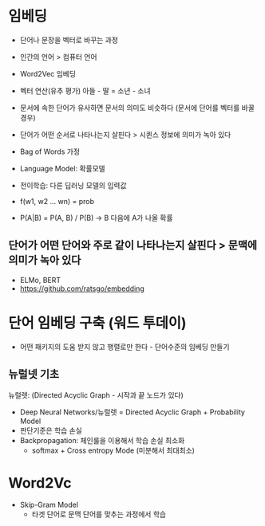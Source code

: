 # 임베딩

* 단어나 문장을 벡터로 바꾸는 과정
* 인간의 언어 > 컴퓨터 언어
* Word2Vec 임베딩

* 벡터 연산(유추 평가) 아들 - 딸 = 소년 - 소녀
* 문서에 속한 단어가 유사하면 문서의 의미도 비슷하다 (문서에 단어를 벡터를 바꿀 경우)
* 단어가 어떤 순서로 나타나는지 살핀다 > 시퀸스 정보에 의미가 녹아 있다
* Bag of Words 가정
* Language Model: 확률모델
* 전이학습: 다른 딥러닝 모델의 입력값
* f(w1, w2 ... wn) = prob
* P(A|B) = P(A, B) / P(B) -> B 다음에 A가 나올 확률


## 단어가 어떤 단어와 주로 같이 나타나는지 살핀다 > 문맥에 의미가 녹아 있다
* ELMo, BERT
* https://github.com/ratsgo/embedding

# 단어 임베딩 구축 (워드 투데이)
* 어떤 패키지의 도움 받지 않고 행렬로만 한다 - 단어수준의 임베딩 만들기

## 뉴럴넷 기초
뉴럴렛: (Directed Acyclic Graph - 시작과 끝 노드가 있다)
* Deep Neural Networks/뉴럴렛 = Directed Acyclic Graph + Probability Model
* 판단기준은 학습 손실
* Backpropagation: 체인룰을 이용해서 학습 손실 최소화  
    * softmax + Cross entropy Mode (미분해서 최대최소)

# Word2Vc
* Skip-Gram Model
    * 타겟 단어로 문맥 단어를 맞추는 과정에서 학습
    
